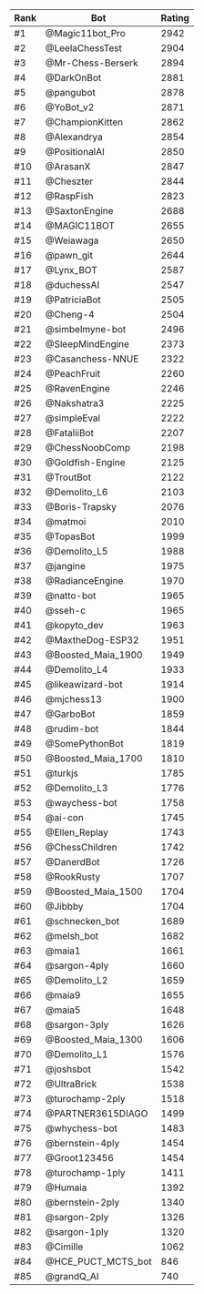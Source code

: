 Rank|Bot|Rating
---|---|---
#1|@Magic11bot_Pro|2942
#2|@LeelaChessTest|2904
#3|@Mr-Chess-Berserk|2894
#4|@DarkOnBot|2881
#5|@pangubot|2878
#6|@YoBot_v2|2871
#7|@ChampionKitten|2862
#8|@Alexandrya|2854
#9|@PositionalAI|2850
#10|@ArasanX|2847
#11|@Cheszter|2844
#12|@RaspFish|2823
#13|@SaxtonEngine|2688
#14|@MAGIC11BOT|2655
#15|@Weiawaga|2650
#16|@pawn_git|2644
#17|@Lynx_BOT|2587
#18|@duchessAI|2547
#19|@PatriciaBot|2505
#20|@Cheng-4|2504
#21|@simbelmyne-bot|2496
#22|@SleepMindEngine|2373
#23|@Casanchess-NNUE|2322
#24|@PeachFruit|2260
#25|@RavenEngine|2246
#26|@Nakshatra3|2225
#27|@simpleEval|2222
#28|@FataliiBot|2207
#29|@ChessNoobComp|2198
#30|@Goldfish-Engine|2125
#31|@TroutBot|2122
#32|@Demolito_L6|2103
#33|@Boris-Trapsky|2076
#34|@matmoi|2010
#35|@TopasBot|1999
#36|@Demolito_L5|1988
#37|@jangine|1975
#38|@RadianceEngine|1970
#39|@natto-bot|1965
#40|@sseh-c|1965
#41|@kopyto_dev|1963
#42|@MaxtheDog-ESP32|1951
#43|@Boosted_Maia_1900|1949
#44|@Demolito_L4|1933
#45|@likeawizard-bot|1914
#46|@mjchess13|1900
#47|@GarboBot|1859
#48|@rudim-bot|1844
#49|@SomePythonBot|1819
#50|@Boosted_Maia_1700|1810
#51|@turkjs|1785
#52|@Demolito_L3|1776
#53|@waychess-bot|1758
#54|@ai-con|1745
#55|@Ellen_Replay|1743
#56|@ChessChildren|1742
#57|@DanerdBot|1726
#58|@RookRusty|1707
#59|@Boosted_Maia_1500|1704
#60|@Jibbby|1704
#61|@schnecken_bot|1689
#62|@melsh_bot|1682
#63|@maia1|1661
#64|@sargon-4ply|1660
#65|@Demolito_L2|1659
#66|@maia9|1655
#67|@maia5|1648
#68|@sargon-3ply|1626
#69|@Boosted_Maia_1300|1606
#70|@Demolito_L1|1576
#71|@joshsbot|1542
#72|@UltraBrick|1538
#73|@turochamp-2ply|1518
#74|@PARTNER3615DIAGO|1499
#75|@whychess-bot|1483
#76|@bernstein-4ply|1454
#77|@Groot123456|1454
#78|@turochamp-1ply|1411
#79|@Humaia|1392
#80|@bernstein-2ply|1340
#81|@sargon-2ply|1326
#82|@sargon-1ply|1320
#83|@Cimille|1062
#84|@HCE_PUCT_MCTS_bot|846
#85|@grandQ_AI|740
